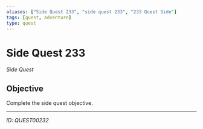 ```yaml
---
aliases: ["Side Quest 233", "side quest 233", "233 Quest Side"]
tags: [quest, adventure]
type: quest
---
```


# Side Quest 233

*Side Quest*

## Objective
Complete the side quest objective.

---
*ID: QUEST00232*